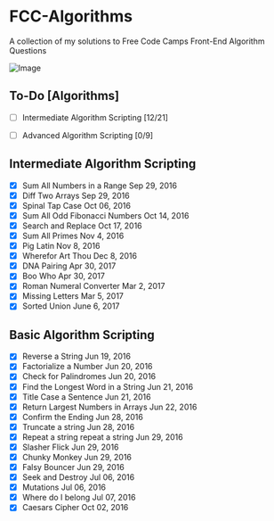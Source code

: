 # FCC-Algorithms
A collection of my solutions to Free Code Camps Front-End Algorithm Questions

![Image](http://i.imgur.com/J3lLfcV.png)

## To-Do [Algorithms]
- [ ] Intermediate Algorithm Scripting [12/21]
- [ ] Advanced Algorithm Scripting [0/9]


## Intermediate Algorithm Scripting
- [x] Sum All Numbers in a Range Sep 29, 2016
- [x] Diff Two Arrays Sep 29, 2016
- [x] Spinal Tap Case Oct 06, 2016
- [x] Sum All Odd Fibonacci Numbers Oct 14, 2016
- [x] Search and Replace Oct 17, 2016
- [x] Sum All Primes Nov 4, 2016
- [x] Pig Latin Nov 8, 2016
- [x] Wherefor Art Thou Dec 8, 2016
- [x] DNA Pairing Apr 30, 2017
- [x] Boo Who Apr 30, 2017
- [x] Roman Numeral Converter Mar 2, 2017
- [x] Missing Letters Mar 5, 2017
- [x] Sorted Union June  6, 2017

## Basic Algorithm Scripting
- [x] Reverse a String	Jun 19, 2016	
- [x] Factorialize a Number	Jun 20, 2016	
- [x] Check for Palindromes	Jun 20, 2016	
- [x] Find the Longest Word in a String	Jun 21, 2016	
- [x] Title Case a Sentence	Jun 21, 2016	
- [x] Return Largest Numbers in Arrays	Jun 22, 2016	
- [x] Confirm the Ending	Jun 28, 2016	
- [x] Truncate a string	Jun 28, 2016	
- [x] Repeat a string repeat a string Jun 29, 2016
- [x] Slasher Flick	Jun 29, 2016	
- [x] Chunky Monkey	Jun 29, 2016	
- [x] Falsy Bouncer	Jun 29, 2016	
- [x] Seek and Destroy	Jul 06, 2016	
- [x] Mutations	Jul 06, 2016	
- [x] Where do I belong  Jul 07, 2016
- [x] Caesars Cipher Oct 02, 2016